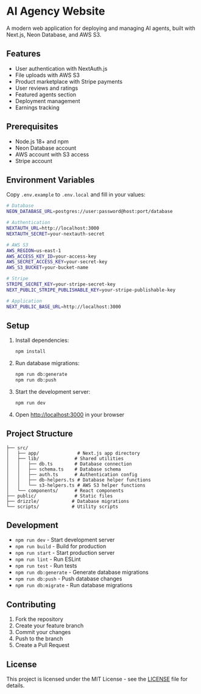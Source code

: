 # AI Agency Website

A modern web application for deploying and managing AI agents, built with Next.js, Neon Database, and AWS S3.

## Features

- User authentication with NextAuth.js
- File uploads with AWS S3
- Product marketplace with Stripe payments
- User reviews and ratings
- Featured agents section
- Deployment management
- Earnings tracking

## Prerequisites

- Node.js 18+ and npm
- Neon Database account
- AWS account with S3 access
- Stripe account

## Environment Variables

Copy `.env.example` to `.env.local` and fill in your values:

```bash
# Database
NEON_DATABASE_URL=postgres://user:password@host:port/database

# Authentication
NEXTAUTH_URL=http://localhost:3000
NEXTAUTH_SECRET=your-nextauth-secret

# AWS S3
AWS_REGION=us-east-1
AWS_ACCESS_KEY_ID=your-access-key
AWS_SECRET_ACCESS_KEY=your-secret-key
AWS_S3_BUCKET=your-bucket-name

# Stripe
STRIPE_SECRET_KEY=your-stripe-secret-key
NEXT_PUBLIC_STRIPE_PUBLISHABLE_KEY=your-stripe-publishable-key

# Application
NEXT_PUBLIC_BASE_URL=http://localhost:3000
```

## Setup

1. Install dependencies:
   ```bash
   npm install
   ```

2. Run database migrations:
   ```bash
   npm run db:generate
   npm run db:push
   ```

3. Start the development server:
   ```bash
   npm run dev
   ```

4. Open [http://localhost:3000](http://localhost:3000) in your browser

## Project Structure

```
├── src/
│   ├── app/              # Next.js app directory
│   ├── lib/             # Shared utilities
│   │   ├── db.ts        # Database connection
│   │   ├── schema.ts    # Database schema
│   │   ├── auth.ts      # Authentication config
│   │   ├── db-helpers.ts # Database helper functions
│   │   └── s3-helpers.ts # AWS S3 helper functions
│   └── components/      # React components
├── public/              # Static files
├── drizzle/            # Database migrations
└── scripts/            # Utility scripts
```

## Development

- `npm run dev` - Start development server
- `npm run build` - Build for production
- `npm run start` - Start production server
- `npm run lint` - Run ESLint
- `npm run test` - Run tests
- `npm run db:generate` - Generate database migrations
- `npm run db:push` - Push database changes
- `npm run db:migrate` - Run database migrations

## Contributing

1. Fork the repository
2. Create your feature branch
3. Commit your changes
4. Push to the branch
5. Create a Pull Request

## License

This project is licensed under the MIT License - see the [LICENSE](LICENSE) file for details.
